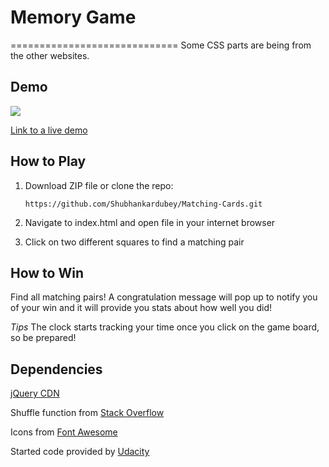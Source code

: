 # Memory Game
=============================
Some CSS parts are being from the other websites.
## Demo
<img src="https://media.giphy.com/media/cYkgU6eq8lrnQhUabI/giphy.gif"/>

[Link to a live demo](https://shubhankardubey.github.io/Matching-Cards)


## How to Play
1) Download ZIP file or clone the repo:

    ``https://github.com/Shubhankardubey/Matching-Cards.git``

2) Navigate to index.html and open file in your internet browser

3) Click on two different squares to find a  matching pair

## How to Win
Find all matching pairs! A congratulation
message will pop up to notify you of your win
and it will provide you stats about how well  you did!

_Tips_
The clock starts tracking your time once you
click on the game board, so be prepared!

## Dependencies
[jQuery CDN](https://developers.google.com/speed/libraries/)

Shuffle function from [Stack Overflow](http://stackoverflow.com/a/2450976)

Icons from [Font Awesome](https://fortawesome.github.io/Font-Awesome/icons/)

Started code provided by [Udacity](www.udacity.com)
